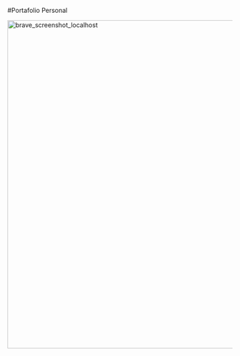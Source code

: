#Portafolio Personal

<img width="1571" height="736" alt="brave_screenshot_localhost" src="https://github.com/user-attachments/assets/0093e7a6-ee3e-42f2-ab9e-5bf343d439db" />
